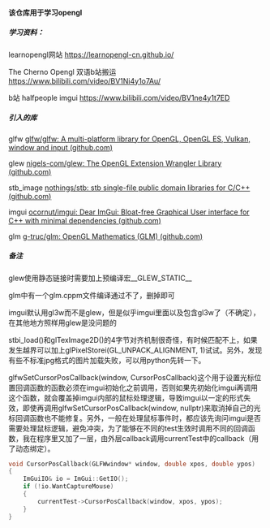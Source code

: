 #### 该仓库用于学习opengl

##### 学习资料：

learnopengl网站 https://learnopengl-cn.github.io/

The Cherno  Opengl 双语b站搬运 https://www.bilibili.com/video/BV1Ni4y1o7Au/

b站 halfpeople imgui https://www.bilibili.com/video/BV1ne4y1t7ED

##### 引入的库

glfw [glfw/glfw: A multi-platform library for OpenGL, OpenGL ES, Vulkan, window and input (github.com)](https://github.com/glfw/glfw)

glew [nigels-com/glew: The OpenGL Extension Wrangler Library (github.com)](https://github.com/nigels-com/glew)

stb_image [nothings/stb: stb single-file public domain libraries for C/C++ (github.com)](https://github.com/nothings/stb)

imgui [ocornut/imgui: Dear ImGui: Bloat-free Graphical User interface for C++ with minimal dependencies (github.com)](https://github.com/ocornut/imgui)

glm [g-truc/glm: OpenGL Mathematics (GLM) (github.com)](https://github.com/g-truc/glm)

##### 备注

glew使用静态链接时需要加上预编译宏__GLEW_STATIC__

glm中有一个glm.cppm文件编译通过不了，删掉即可

imgui默认用gl3w而不是glew，但是似乎imgui里面以及包含gl3w了（不确定），在其他地方照样用glew是没问题的

stbi_load()和glTexImage2D()的4字节对齐机制很奇怪，有时候匹配不上，如果发生越界可以加上glPixelStorei(GL_UNPACK_ALIGNMENT, 1)试试。另外，发现有些不标准jpg格式的图片加载失败，可以用python先转一下。

glfwSetCursorPosCallback(window, CursorPosCallback)这个用于设置光标位置回调函数的函数必须在imgui初始化之前调用，否则如果先初始化imgui再调用这个函数，就会覆盖掉imgui内部的鼠标处理逻辑，导致imgui以一定的形式失效，即使再调用glfwSetCursorPosCallback(window, nullptr)来取消掉自己的光标回调函数也不能修复。另外，一般在处理鼠标事件时，都应该先询问imgui是否需要处理鼠标逻辑，避免冲突，为了能够在不同的test生效时调用不同的回调函数，我在程序里又加了一层，由外层callback调用currentTest中的callback（用了动态绑定）。

~~~c++
void CursorPosCallback(GLFWwindow* window, double xpos, double ypos)
{
    ImGuiIO& io = ImGui::GetIO();
    if (!io.WantCaptureMouse)
    {
        currentTest->CursorPosCallback(window, xpos, ypos);
    }
}
~~~

